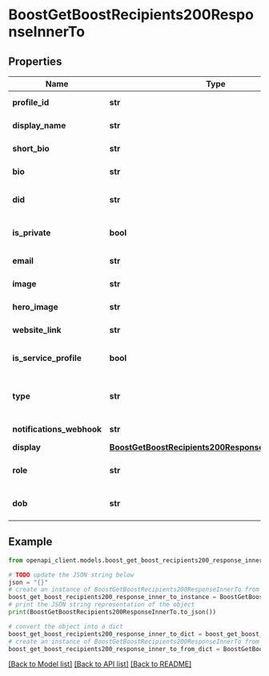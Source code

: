 # BoostGetBoostRecipients200ResponseInnerTo


## Properties

Name | Type | Description | Notes
------------ | ------------- | ------------- | -------------
**profile_id** | **str** | Unique, URL-safe identifier for the profile. | 
**display_name** | **str** | Human-readable display name for the profile. | [default to '']
**short_bio** | **str** | Short bio for the profile. | [default to '']
**bio** | **str** | Longer bio for the profile. | [default to '']
**did** | **str** | Decentralized Identifier for the profile. (auto-assigned) | 
**is_private** | **bool** | Whether the profile is private or not and shows up in search results. | [optional] 
**email** | **str** | Contact email address for the profile. | [optional] 
**image** | **str** | Profile image URL for the profile. | [optional] 
**hero_image** | **str** | Hero image URL for the profile. | [optional] 
**website_link** | **str** | Website link for the profile. | [optional] 
**is_service_profile** | **bool** | Whether the profile is a service profile or not. | [optional] [default to False]
**type** | **str** | Profile type: e.g. \&quot;person\&quot;, \&quot;organization\&quot;, \&quot;service\&quot;. | [optional] 
**notifications_webhook** | **str** | URL to send notifications to. | [optional] 
**display** | [**BoostGetBoostRecipients200ResponseInnerToDisplay**](BoostGetBoostRecipients200ResponseInnerToDisplay.md) |  | [optional] 
**role** | **str** | Role of the profile: e.g. \&quot;teacher\&quot;, \&quot;student\&quot;. | [optional] [default to '']
**dob** | **str** | Date of birth of the profile: e.g. \&quot;1990-01-01\&quot;. | [optional] [default to '']

## Example

```python
from openapi_client.models.boost_get_boost_recipients200_response_inner_to import BoostGetBoostRecipients200ResponseInnerTo

# TODO update the JSON string below
json = "{}"
# create an instance of BoostGetBoostRecipients200ResponseInnerTo from a JSON string
boost_get_boost_recipients200_response_inner_to_instance = BoostGetBoostRecipients200ResponseInnerTo.from_json(json)
# print the JSON string representation of the object
print(BoostGetBoostRecipients200ResponseInnerTo.to_json())

# convert the object into a dict
boost_get_boost_recipients200_response_inner_to_dict = boost_get_boost_recipients200_response_inner_to_instance.to_dict()
# create an instance of BoostGetBoostRecipients200ResponseInnerTo from a dict
boost_get_boost_recipients200_response_inner_to_from_dict = BoostGetBoostRecipients200ResponseInnerTo.from_dict(boost_get_boost_recipients200_response_inner_to_dict)
```
[[Back to Model list]](../README.md#documentation-for-models) [[Back to API list]](../README.md#documentation-for-api-endpoints) [[Back to README]](../README.md)


